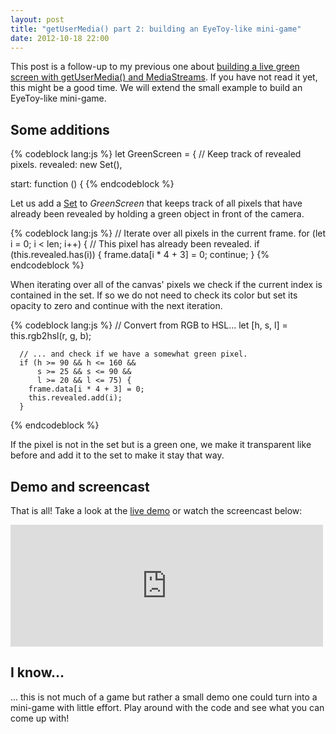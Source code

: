 ```yaml
---
layout: post
title: "getUserMedia() part 2: building an EyeToy-like mini-game"
date: 2012-10-18 22:00
---
```


This post is a follow-up to my previous one about
[building a live green screen with getUserMedia() and MediaStreams](/blog/2012/10/building-a-live-green-screen-with-getusermedia-and-mediastreams/).
If you have not read it yet, this might be a good time. We will extend the small
example to build an EyeToy-like mini-game.

## Some additions

{% codeblock lang:js %}
let GreenScreen = {
  // Keep track of revealed pixels.
  revealed: new Set(),

  start: function () {
{% endcodeblock %}

Let us add a
[Set](https://developer.mozilla.org/en-US/docs/JavaScript/Reference/Global_Objects/Set)
to *GreenScreen* that keeps track of all pixels that have already been
revealed by holding a green object in front of the camera.

{% codeblock lang:js %}
    // Iterate over all pixels in the current frame.
    for (let i = 0; i < len; i++) {
      // This pixel has already been revealed.
      if (this.revealed.has(i)) {
        frame.data[i * 4 + 3] = 0;
        continue;
      }
{% endcodeblock %}

When iterating over all of the canvas' pixels we check if the current index is
contained in the set. If so we do not need to check its color but set its
opacity to zero and continue with the next iteration.

{% codeblock lang:js %}
      // Convert from RGB to HSL...
      let [h, s, l] = this.rgb2hsl(r, g, b);

      // ... and check if we have a somewhat green pixel.
      if (h >= 90 && h <= 160 &&
          s >= 25 && s <= 90 &&
          l >= 20 && l <= 75) {
        frame.data[i * 4 + 3] = 0;
        this.revealed.add(i);
      }
{% endcodeblock %}

If the pixel is not in the set but is a green one, we make it transparent like
before and add it to the set to make it stay that way.

## Demo and screencast

That is all! Take a look at the [live demo](/demos/eye-toy/) or watch the
screencast below:

<iframe class="embed"
 src="http://player.vimeo.com/video/51703468?title=1&amp;byline=1&amp;portrait=1"
 width="500" height="195" frameborder="0"
 webkitAllowFullScreen mozallowfullscreen allowFullScreen></iframe>

## I know...

... this is not much of a game but rather a small demo one could turn into a
mini-game with little effort. Play around with the code and see what you can
come up with!

